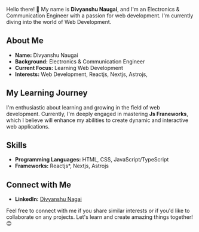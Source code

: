 Hello there! 👋 My name is **Divyanshu Naugai**, and I'm an Electronics & Communication Engineer with a passion for web development. I'm currently diving into the world of Web Development.
## About Me

- **Name:** Divyanshu Naugai
- **Background:** Electronics & Communication Engineer
- **Current Focus:** Learning Web Development
- **Interests:** Web Development, Reactjs, Nextjs, Astrojs,

## My Learning Journey

I'm enthusiastic about learning and growing in the field of web development. Currently, I'm deeply engaged in mastering **Js Franeworks**, which I believe will enhance my abilities to create dynamic and interactive web applications.

## Skills

- **Programming Languages:** HTML, CSS, JavaScript/TypeScript
- **Frameworks:** Reactjs*, Nextjs, Astrojs

## Connect with Me

- **LinkedIn:** [Divyanshu Nagai](https://www.linkedin.com/in/divyanshu-naugai/)

Feel free to connect with me if you share similar interests or if you'd like to collaborate on any projects. Let's learn and create amazing things together! 😊

